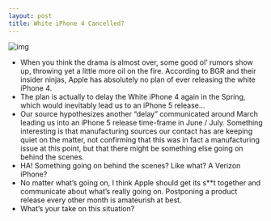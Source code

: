 ```yaml
---
layout: post
title: White iPhone 4 Cancelled?
---
```

![img](http://media.idownloadblog.com/wp-content/uploads/2010/06/iPhone-4-Black-White1.jpg)
* When you think the drama is almost over, some good ol’ rumors show up, throwing yet a little more oil on the fire. According to BGR and their insider ninjas, Apple has absolutely no plan of ever releasing the white iPhone 4.
* The plan is actually to delay the White iPhone 4 again in the Spring, which would inevitably lead us to an iPhone 5 release…
* Our source hypothesizes another “delay” communicated around March leading us into an iPhone 5 release time-frame in June / July. Something interesting is that manufacturing sources our contact has are keeping quiet on the matter, not confirming that this was in fact a manufacturing issue at this point, but that there might be something else going on behind the scenes.
* HA! Something going on behind the scenes? Like what? A Verizon iPhone?
* No matter what’s going on, I think Apple should get its s**t together and communicate about what’s really going on. Postponing a product release every other month is amateurish at best.
* What’s your take on this situation?

